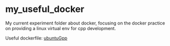 # my_useful_docker

My current experiment folder about docker, focusing on the docker practice on providing a linux virtual env for cpp development.

Useful dockerfile:
	[ubuntuGpp](./ubuntuGpp/Dockerfile)

